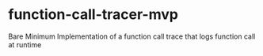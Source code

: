 # function-call-tracer-mvp
Bare Minimum Implementation of a function call trace that logs function call at runtime
